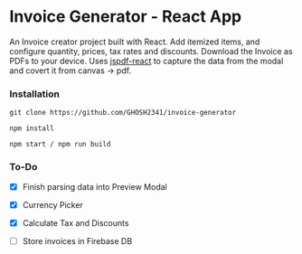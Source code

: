 # Invoice Generator - React App

An Invoice creator project built with React. Add itemized items, and configure quantity, prices, tax rates and discounts. Download the Invoice as PDFs to your device. Uses [jspdf-react](https://www.npmjs.com/package/jspdf-react) to capture the data from the modal and covert it from canvas -> pdf.



### Installation

```
git clone https://github.com/GHOSH2341/invoice-generator

npm install

npm start / npm run build
```

### To-Do
- [x] Finish parsing data into Preview Modal

- [x] Currency Picker

- [x] Calculate Tax and Discounts

- [ ] Store invoices in Firebase DB

